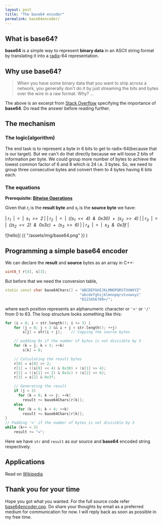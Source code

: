 ```yaml
---
layout: post
title: "The base64 encoder"
permalink: base64encoder/
---
```


## What is **base64**?
**base64** is a simple way to represent **binary data** in an ASCII string format
by translating it into a [radix](https://en.wikipedia.org/wiki/Radix)-64
representation.

## Why use **base64**?
> When you have some binary data that you want to ship across a network, you
> generally don't do it by just streaming the bits and bytes over the wire in a
> raw format. Why? ...

The above is an excerpt from
[Stack Overflow](https://stackoverflow.com/questions/201479/what-is-base-64-encoding-used-for#201510)
specifying the importance of **base64**. Do read the answer before reading
further.

## The mechanism

### The logic(algorithm)
The end task is to represent a byte in 6 bits to get to radix-64(because that is
our target). But we can't do that directly because we will loose 2 bits of
information per byte. We could group more number of bytes to achieve the lowest
common factor of 6 and 8 which is 24 i.e. 3 bytes. So, we need to group three
consecutive bytes and convert them to 4 bytes having 6 bits each.

### The equations
**Prerequisite: [Bitwise Operations](https://en.wikipedia.org/wiki/Bitwise_operation)**

Given that *r<sub>i</sub>* is the **result byte** and *s<sub>i</sub>* is the
**source byte** we have:

| *r<sub>1</sub>*&nbsp; | &nbsp;=&nbsp; | &nbsp;*s<sub>1</sub> &nbsp;&gt;&gt; &nbsp;2*                                                                                 |
| *r<sub>2</sub>*&nbsp; | &nbsp;=&nbsp; | &nbsp;*((s<sub>1</sub>&nbsp; &lt;&lt; &nbsp;4) &nbsp;&amp;&nbsp; 0x30) &nbsp;+&nbsp; (s<sub>2</sub>&nbsp; &gt;&gt;&nbsp; 4)* |
| *r<sub>3</sub>*&nbsp; | &nbsp;=&nbsp; | &nbsp;*((s<sub>2</sub>&nbsp; &lt;&lt; &nbsp;2) &nbsp;& &nbsp;0x3c) &nbsp;+&nbsp; (s<sub>3</sub>&nbsp; &gt;&gt;&nbsp; 6)*     |
| *r<sub>4</sub>*&nbsp; | &nbsp;=&nbsp; | &nbsp;*s<sub>3</sub> &nbsp;&amp;&nbsp; 0x3f*                                                                                 |

![hello]( {{ "/assets/img/base64.png" }} )

## Programming a simple base64 encoder
We can declare the **result** and **source** bytes as an array in C++:
```c++
uint8_t r[4], s[3];
```
But before that we need the conversion table,
```c++
static const char base64Chars[] = "ABCDEFGHIJKLMNOPQRSTUVWXYZ"
                                  "abcdefghijklmnopqrstuvwxyz"
                                  "0123456789+/";
```
where each position represents an alphanumeric character or `'+'` or `'/'` from
0 to 63. The loop structure looks something like this:
```c++
for (i = 0; i < str.length(); i += 3) {
    for (j = 0; j < 3 && i + j < str.length(); ++j)
        s[j] = str[i + j];    // Copying the source bytes

    // padding 0s if the number of bytes is not divisible by 3
    for (k = j; k < 3; ++k)
        s[k] = 0;

    // Calculating the result bytes
    r[0] = s[0] >> 2;
    r[1] = ((s[0] << 4) & 0x30) + (s[1] >> 4);
    r[2] = ((s[1] << 2) & 0x3c) + (s[2] >> 6);
    r[3] = s[2] & 0x3f;

    // Generating the result
    if (j < 3)
      for (k = 0; k <= j; ++k)
        result += base64Chars[r[k]];
    else
      for (k = 0; k < 4; ++k)
        result += base64Chars[r[k]];
}
// Padding '=' if the number of bytes is not divisible by 3
while (k++ < 3)
    result += "=";
```
Here we have `str` and `result` as our source and **base64** encoded string
respectively.

## Applications
Read on [Wikipedia](https://en.wikipedia.org/wiki/Base64#Other_applications)

## Thank you for your time
Hope you got what you wanted. For the full source code refer
[base64encoder.cpp](/assets/csrc/base64encoder.cpp). Do share your thoughts
by email as a preferred medium for communication for now. I will reply back
as soon as possible in my free time.
